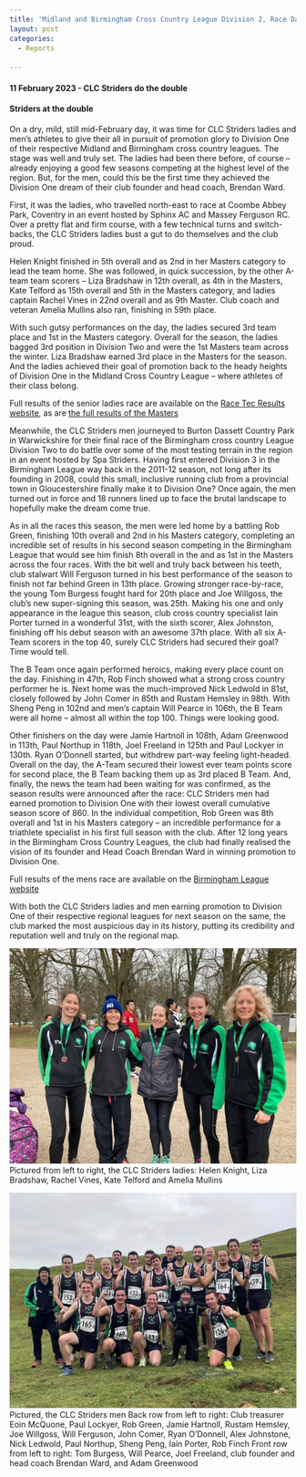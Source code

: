 ```yaml
---
title: 'Midland and Birmingham Cross Country League Division 2, Race Day 4, final fixtures of the 2022-23 season'
layout: post
categories:
  - Reports

---
```


#### 11 February 2023 - CLC Striders do the double

#### Striders at the double

On a dry, mild, still mid-February day, it was time for CLC Striders ladies and men’s athletes to give their all in pursuit of promotion glory to Division One of their respective Midland and Birmingham cross country leagues. The stage was well and truly set. The ladies had been there before, of course – already enjoying a good few seasons competing at the highest level of the region. But, for the men, could this be the first time they achieved the Division One dream of their club founder and head coach, Brendan Ward.

First, it was the ladies, who travelled north-east to race at Coombe Abbey Park, Coventry in an event hosted by Sphinx AC and Massey Ferguson RC. Over a pretty flat and firm course, with a few technical turns and switch-backs, the CLC Striders ladies bust a gut to do themselves and the club proud.

Helen Knight finished in 5th overall and as 2nd in her Masters category to lead the team home. She was followed, in quick succession, by the other A-team team scorers – Liza Bradshaw in 12th overall, as 4th in the Masters, Kate Telford as 15th overall and 5th in the Masters category, and ladies captain Rachel Vines in 22nd overall and as 9th Master. Club coach and veteran Amelia Mullins also ran, finishing in 59th place. 

With such gutsy performances on the day, the ladies secured 3rd team place and 1st in the Masters category. Overall for the season, the ladies bagged 3rd position in Division Two and were the 1st Masters team across the winter. Liza Bradshaw earned 3rd place in the Masters for the season. And the ladies achieved their goal of promotion back to the heady heights of Division One in the Midland Cross Country League – where athletes of their class belong.

Full results of the senior ladies race are available on the [Race Tec Results website](https://www.racetecresults.com/results.aspx?CId=16418&RId=3091&EId=8 "Race Tec Results website"), as are [the full results of the Masters](https://www.racetecresults.com/results.aspx?CId=16418&RId=3091&EId=9 "the full results of the Masters")

Meanwhile, the CLC Striders men journeyed to Burton Dassett Country Park in Warwickshire for their final race of the Birmingham cross country League Division Two to do battle over some of the most testing terrain in the region in an event hosted by Spa Striders. Having first entered Division 3 in the Birmingham League way back in the 2011-12 season, not long after its founding in 2008, could this small, inclusive running club from a provincial town in Gloucestershire finally make it to Division One? Once again, the men turned out in force and 18 runners lined up to face the brutal landscape to hopefully make the dream come true.
 
As in all the races this season, the men were led home by a battling Rob Green, finishing 10th overall and 2nd in his Masters category, completing an incredible set of results in his second season competing in the Birmingham League that would see him finish 8th overall in the and as 1st in the Masters across the four races. With the bit well and truly back between his teeth, club stalwart Will Ferguson turned in his best performance of the season to finish not far behind Green in 13th place. Growing stronger race-by-race, the young Tom Burgess fought hard for 20th place and Joe Willgoss, the club’s new super-signing this season, was 25th. Making his one and only appearance in the league this season, club cross country specialist Iain Porter turned in a wonderful 31st, with the sixth scorer, Alex Johnston, finishing off his debut season with an awesome 37th place. With all six A-Team scorers in the top 40, surely CLC Striders had secured their goal? Time would tell.

The B Team once again performed heroics, making every place count on the day. Finishing in 47th, Rob Finch showed what a strong cross country performer he is. Next home was the much-improved Nick Ledwold in 81st, closely followed by John Comer in 85th and Rustam Hemsley in 98th. With Sheng Peng in 102nd and men’s captain Will Pearce in 106th, the B Team were all home – almost all within the top 100. Things were looking good.

Other finishers on the day were Jamie Hartnoll in 108th, Adam Greenwood in 113th, Paul Northup in 118th, Joel Freeland in 125th and Paul Lockyer in 130th. Ryan O’Donnell started, but withdrew part-way feeling light-headed.
Overall on the day, the A-Team secured their lowest ever team points score for second place, the B Team backing them up as 3rd placed B Team. And, finally, the news the team had been waiting for was confirmed, as the season results were announced after the race: CLC Striders men had earned promotion to Division One with their lowest overall cumulative season score of 860. In the individual competition, Rob Green was 8th overall and 1st in his Masters category – an incredible performance for a triathlete specialist in his first full season with the club. After 12 long years in the Birmingham Cross Country Leagues, the club had finally realised the vision of its founder and Head Coach Brendan Ward in winning promotion to Division One.

Full results of the mens race are available on the [Birmingham League website](https://www.birminghamccleague.co.uk/images/stories/bdccl/articlepdfs/XC_League_Archive/2022-23/2023-02-11-M2.pdf "Birmingham League website")
 
With both the CLC Striders ladies and men earning promotion to Division One of their respective regional leagues for next season on the same, the club marked the most auspicious day in its history, putting its credibility and reputation well and truly on the regional map. 

![Ladies Midlands Cross Country League division 2 team](/images/2023/02/2023-02-13-Ladies-XC-race-4.jpg "Ladies Midlands Cross Country League division 2 team")
Pictured from left to right, the CLC Striders ladies: Helen Knight, Liza Bradshaw, Rachel Vines, Kate Telford and Amelia Mullins

![Mens Birmingham Cross Country League division 2 team](/images/2023/02/2023-02-13-Mens-XC-race-4.jpg "Mens Birmingham Cross Country League division 2 team")
Pictured, the CLC Striders men
Back row from left to right: Club treasurer Eoin McQuone, Paul Lockyer, Rob Green, Jamie Hartnoll, Rustam Hemsley, Joe Willgoss, Will Ferguson, John Comer, Ryan O’Donnell, Alex Johnstone, Nick Ledwold, Paul Northup, Sheng Peng, Iain Porter, Rob Finch
Front row from left to right: Tom Burgess, Will Pearce, Joel Freeland, club founder and head coach Brendan Ward, and Adam Greenwood
